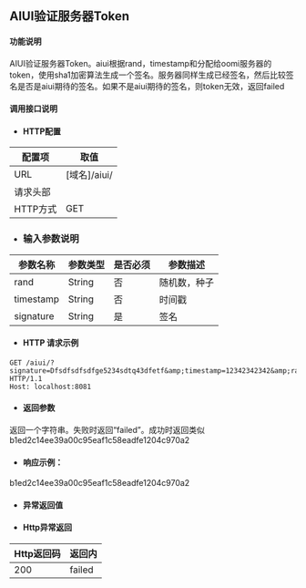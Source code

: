 ## AIUI验证服务器Token

#### 功能说明

AIUI验证服务器Token。aiui根据rand，timestamp和分配给oomi服务器的token，使用sha1加密算法生成一个签名。服务器同样生成已经签名，然后比较签名是否是aiui期待的签名。如果不是aiui期待的签名，则token无效，返回failed


#### 调用接口说明

* #### HTTP配置

| 配置项 | 取值 |
| --- | --- |
| URL | \[域名\]/aiui/ |
| 请求头部 |  |
| HTTP方式 | GET |

* ### 输入参数说明

| 参数名称 | 参数类型 | 是否必须 | 参数描述 |
| --- | --- | --- | --- |
| rand| String| 否 | 随机数，种子 |
| timestamp| String| 否 | 时间戳 |
| signature| String | 是 | 签名 |



* #### HTTP 请求示例

```
GET /aiui/?signature=Dfsdfsdfsdfge5234sdtq43dfetf&amp;timestamp=12342342342&amp;rand=dfsdf HTTP/1.1
Host: localhost:8081

```

* #### 返回参数

返回一个字符串。失败时返回“failed”。成功时返回类似b1ed2c14ee39a00c95eaf1c58eadfe1204c970a2

* #### 响应示例：

b1ed2c14ee39a00c95eaf1c58eadfe1204c970a2

* #### 异常返回值

* #### Http异常返回

| Http返回码 | 返回内| 
| --- | --- |
|200 |failed|


